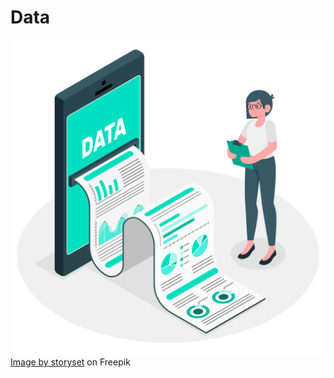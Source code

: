 # Data
![This is an image](../assets/images/data.jpg)
<a href="https://www.freepik.com/free-vector/data-report-illustration-concept_6195527.htm#query=data&position=3&from_view=search">Image by storyset</a> on Freepik
